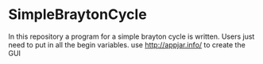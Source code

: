 # SimpleBraytonCycle
In this repository a program for a simple brayton cycle is written.
Users just need to put in all the begin variables.
use http://appjar.info/ to create the GUI

